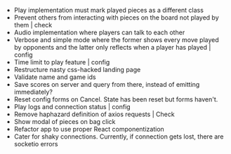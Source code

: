 - Play implementation must mark played pieces as a different class
- Prevent others from interacting with pieces on the board not played by them | check
- Audio implementation where players can talk to each other
- Verbose and simple mode where the former shows every move played by opponents and
  the latter only reflects when a player has played | config
- Time limit to play feature | config
- Restructure nasty css-hacked landing page
- Validate name and game ids
- Save scores on server and query from there, instead of emitting immediately?
- Reset config forms on Cancel. State has been reset but forms haven't. 
- Play logs and connection status | config
- Remove haphazard definition of axios requests | Check
- Show modal of pieces on bag click
- Refactor app to use proper React componentization
- Cater for shaky connections. Currently, if connection gets lost,
  there are socketio errors